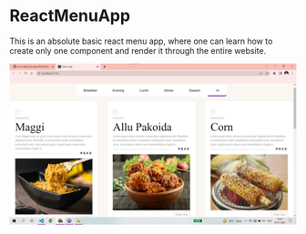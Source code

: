 # ReactMenuApp
This is an absolute basic react menu app, where one can learn how to create only one component and render it through the entire website.

![Image](Img/pic.jpg)